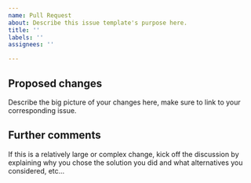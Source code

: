 ```yaml
---
name: Pull Request
about: Describe this issue template's purpose here.
title: ''
labels: ''
assignees: ''

---
```


## Proposed changes

Describe the big picture of your changes here, make sure to link to your corresponding issue.

## Further comments

If this is a relatively large or complex change, kick off the discussion by explaining why you chose the solution you did and what alternatives you considered, etc...
